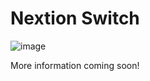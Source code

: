 # Nextion Switch

![image](https://github.com/nollstead/Nextion-Switch/assets/13612518/865104ed-78a9-482a-a9da-c4b10da8c6eb)

More information coming soon!


